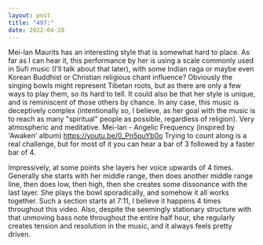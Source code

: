 ```yaml
---
layout: post
title: "497:"
date: 2022-04-28
---
```


Mei-lan Maurits has an interesting style that is somewhat hard to place. As far as I can hear it, this performance by her is using a scale commonly used in Sufi music (I'll talk about that later), with some Indian raga or maybe even Korean Buddhist or Christian religious chant influence? Obviously the singing bowls might represent Tibetan roots, but as there are only a few ways to play them, so its hard to tell. It could also be that her style is unique, and is reminiscent of those others by chance. In any case, this music is deceptively complex (intentionally so, I believe, as her goal with the music is to reach as many "spiritual" people as possible, regardless of religion). Very atmospheric and meditative.
 Mei-lan - Angelic Frequency (inspired by 'Awaken' album)
https://youtu.be/0_Pn5puYb0o 
Trying to count along is a real challenge, but for most of it you can hear a bar of 3 followed by a faster bar of 4.

Impressively, at some points she layers her voice upwards of 4 times. Generally she starts with her middle range, then does another middle range line, then does low, then high, then she creates some dissonance with the last layer. She plays the bowl sporadically, and somehow it all works together. Such a section starts at 7:11, I believe it happens 4 times throughout this video. Also, despite the seemingly stationary structure with that unmoving bass note throughout the entire half hour, she regularly creates tension and resolution in the music, and it always feels pretty driven.
